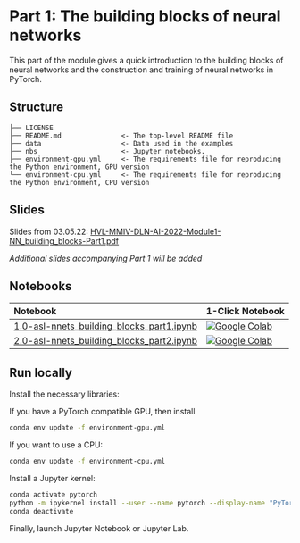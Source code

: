 # Part 1: The building blocks of neural networks

This part of the module gives a quick introduction to the building blocks of neural networks and the construction and training of neural networks in PyTorch.

## Structure

```
├── LICENSE
├── README.md               <- The top-level README file
├── data                    <- Data used in the examples
├── nbs                     <- Jupyter notebooks. 
├── environment-gpu.yml     <- The requirements file for reproducing the Python environment, GPU version
└── environment-cpu.yml     <- The requirements file for reproducing the Python environment, CPU version
``` 

## Slides

Slides from 03.05.22: [HVL-MMIV-DLN-AI-2022-Module1-NN_building_blocks-Part1.pdf](../slides/HVL-MMIV-DLN-AI-2022-Module1-NN_building_blocks-Part1.pdf)


_Additional slides accompanying Part 1 will be added_

## Notebooks

| Notebook    |      1-Click Notebook      |
|:----------|------|
|  [1.0-asl-nnets_building_blocks_part1.ipynb](https://nbviewer.org/github/MMIV-ML/HVL-MMIV-DLN-AI-2022/blob/master/1-deep_learning/Part-1-building_blocks/nbs/1.0-asl-nnets_building_blocks_part1.ipynb)  | [![Google Colab](https://colab.research.google.com/assets/colab-badge.svg)](https://colab.research.google.com/github/MMIV-ML/HVL-MMIV-DLN-AI-2022/blob/master/1-deep_learning/Part-1-building_blocks/nbs/1.0-asl-nnets_building_blocks_part1.ipynb)
| [2.0-asl-nnets_building_blocks_part2.ipynb](https://nbviewer.org/github/MMIV-ML/HVL-MMIV-DLN-AI-2022/blob/master/1-deep_learning/Part-1-building_blocks/nbs/2.0-asl-nnets_building_blocks_part2.ipynb)  | [![Google Colab](https://colab.research.google.com/assets/colab-badge.svg)](https://colab.research.google.com/github/MMIV-ML/HVL-MMIV-DLN-AI-2022/blob/master/1-deep_learning/Part-1-building_blocks/nbs/2.0-asl-nnets_building_blocks_part2.ipynb)|


## Run locally

Install the necessary libraries:

If you have a PyTorch compatible GPU, then install 

```bash
conda env update -f environment-gpu.yml
```

If you want to use a CPU:

```bash
conda env update -f environment-cpu.yml
```


Install a Jupyter kernel:
```bash
conda activate pytorch
python -m ipykernel install --user --name pytorch --display-name "PyTorch"
conda deactivate
``` 

Finally, launch Jupyter Notebook or Jupyter Lab.
